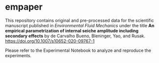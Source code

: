 # empaper

This repository contains original and pre-processed data for the scientific manuscript published in *Environmental Fluid Mechanics* under the title **An empirical parametrization of internal seiche amplitude including secondary effects** by de Carvalho Bueno, Bleninger, Yao, and Rusak. https://doi.org/10.1007/s10652-020-09767-1

Please refer to the Experimental Notebook to analyze and reproduce the experiments.
